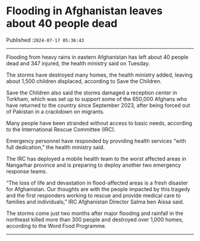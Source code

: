 # Flooding in Afghanistan leaves about 40 people dead

Published :`2024-07-17 05:36:43`

---

Flooding from heavy rains in eastern Afghanistan has left about 40 people dead and 347 injured, the health ministry said on Tuesday.

The storms have destroyed many homes, the health ministry added, leaving about 1,500 children displaced, according to Save the Children.

Save the Children also said the storms damaged a reception center in Torkham, which was set up to support some of the 650,000 Afghans who have returned to the country since September 2023, after being forced out of Pakistan in a crackdown on migrants.

Many people have been stranded without access to basic needs, according to the International Rescue Committee (IRC).

Emergency personnel have responded by providing health services “with full dedication,” the health ministry said.

The IRC has deployed a mobile health team to the worst affected areas in Nangarhar province and is preparing to deploy another two emergency response teams.

“The loss of life and devastation in flood-affected areas is a fresh disaster for Afghanistan. Our thoughts are with the people impacted by this tragedy and the first responders working to rescue and provide medical care to families and individuals,” IRC Afghanistan Director Salma ben Aissa said.

The storms come just two months after major flooding and rainfall in the northeast killed more than 300 people and destroyed over 1,000 homes, according to the Word Food Programme.

---

